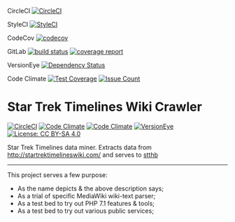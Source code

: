 CircleCI
[![CircleCI](https://circleci.com/gh/eidng8/sttbot.svg?style=svg)](https://circleci.com/gh/eidng8/sttbot)

StyleCI
[![StyleCI](https://styleci.io/repos/79508314/shield?branch=master)](https://styleci.io/repos/79508314)

CodeCov
[![codecov](https://codecov.io/gh/eidng8/sttbot/branch/master/graph/badge.svg)](https://codecov.io/gh/eidng8/sttbot)

GitLab
[![build status](https://gitlab.com/stthb/sttbot/badges/master/build.svg)](https://gitlab.com/stthb/sttbot/commits/master)
[![coverage report](https://gitlab.com/stthb/sttbot/badges/master/coverage.svg)](https://gitlab.com/stthb/sttbot/commits/master)

VersionEye
[![Dependency Status](https://www.versioneye.com/user/projects/5886d78db194d40039c906e6/badge.svg?style=flat-square)](https://www.versioneye.com/user/projects/5886d78db194d40039c906e6)

Code Climate
[![Test Coverage](https://codeclimate.com/github/eidng8/sttbot/badges/coverage.svg)](https://codeclimate.com/github/eidng8/sttbot/coverage)
[![Issue Count](https://codeclimate.com/github/eidng8/sttbot/badges/issue_count.svg)](https://codeclimate.com/github/eidng8/sttbot)


# Star Trek Timelines Wiki Crawler
[![CircleCI](https://img.shields.io/circleci/project/github/eidng8/sttbot.svg?style=flat-square)](https://circleci.com/gh/eidng8/sttbot)
[![Code Climate](https://img.shields.io/codeclimate/github/eidng8/sttbot.svg?style=flat-square)](https://codeclimate.com/github/eidng8/sttbot)
[![Code Climate](https://img.shields.io/codeclimate/coverage/github/eidng8/sttbot.svg?style=flat-square)](https://codeclimate.com/github/eidng8/sttbot/coverage)
[![VersionEye](https://img.shields.io/versioneye/d/user/projects/5886d78db194d40039c906e6.svg?style=flat-square)](https://www.versioneye.com/user/projects/5886d78db194d40039c906e6)
[![License: CC BY-SA 4.0](https://img.shields.io/badge/License-CC%20BY--SA%204.0-lightgrey.svg)](http://creativecommons.org/licenses/by-sa/4.0/)

Star Trek Timelines data miner. Extracts data from 
http://startrektimelineswiki.com/ and serves to [stthb](https://github.com/eidng8/stthb)

----------------

This project serves a few purpose:

* As the name depicts & the above description says;
* As a trial of specific MediaWiki wiki-text parser;
* As a test bed to try out PHP 7.1 features & tools;
* As a test bed to try out various public services;
